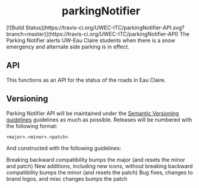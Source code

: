 <h1 align="center">parkingNotifier</h1>
[![Build Status](https://travis-ci.org/UWEC-ITC/parkingNotifier-API.svg?branch=master)](https://travis-ci.org/UWEC-ITC/parkingNotifier-API)
The Parking Notifier alerts UW-Eau Claire students when there is a snow emergency and alternate side parking is in effect.

## API
This functions as an API for the status of the roads in Eau Claire.

## Versioning
Parking Notifier API will be maintained under the [Semantic Versioning guidelines](http://semver.org) guidelines as much as possible. Releases will be numbered with the following format:

`<major>.<minor>.<patch>`

And constructed with the following guidelines:

Breaking backward compatibility bumps the major (and resets the minor and patch)
New additions, including new icons, without breaking backward compatibility bumps the minor (and resets the patch)
Bug fixes, changes to brand logos, and misc changes bumps the patch
